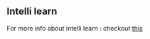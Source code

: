 ## Intelli learn 

For more info about intelli learn : checkout [this](https://aaditay.github.io/Apps/intelli.html)
